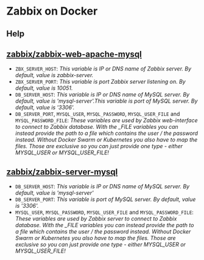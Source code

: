# Zabbix on Docker

## Help

## [zabbix/zabbix-web-apache-mysql](https://hub.docker.com/r/zabbix/zabbix-web-apache-mysql)

- `ZBX_SERVER_HOST`: *This variable is IP or DNS name of Zabbix server. By default, value is zabbix-server.*
- `ZBX_SERVER_PORT`: *This variable is port Zabbix server listening on. By default, value is 10051.*
- `DB_SERVER_HOST`: *This variable is IP or DNS name of MySQL server. By default, value is 'mysql-server'.This variable is port of MySQL server. By default, value is '3306'.*
- `DB_SERVER_PORT`, `MYSQL_USER`, `MYSQL_PASSWORD`, `MYSQL_USER_FILE` and `MYSQL_PASSWORD_FILE`: *These variables are used by Zabbix web-interface to connect to Zabbix database. With the _FILE variables you can instead provide the path to a file which contains the user / the password instead. Without Docker Swarm or Kubernetes you also have to map the files. Those are exclusive so you can just provide one type - either MYSQL_USER or MYSQL_USER_FILE!*

## [zabbix/zabbix-server-mysql](https://hub.docker.com/r/zabbix/zabbix-server-mysql)

- `DB_SERVER_HOST`: *This variable is IP or DNS name of MySQL server. By default, value is 'mysql-server'*
- `DB_SERVER_PORT`: *This variable is port of MySQL server. By default, value is '3306'.*
- `MYSQL_USER`, `MYSQL_PASSWORD`, `MYSQL_USER_FILE` and `MYSQL_PASSWORD_FILE`: *These variables are used by Zabbix server to connect to Zabbix database. With the _FILE variables you can instead provide the path to a file which contains the user / the password instead. Without Docker Swarm or Kubernetes you also have to map the files. Those are exclusive so you can just provide one type - either MYSQL_USER or MYSQL_USER_FILE!*